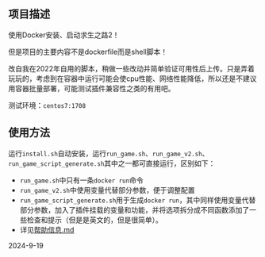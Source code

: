 ## 项目描述

使用Docker安装、启动求生之路2！

但是项目的主要内容不是dockerfile而是shell脚本！

改自我在2022年自用的脚本，稍做一些改动并简单验证可用性后上传。只是弄着玩玩的，考虑到在容器中运行可能会使cpu性能、网络性能降低，所以还是不建议用容器批量部署，可能测试插件兼容性之类的有用吧。

测试环境：`centos7:1708`



## 使用方法

运行`install.sh`自动安装，运行`run_game.sh`、`run_game_v2.sh`、`run_game_script_generate.sh`其中之一都可直接运行，区别如下：

* `run_game.sh`中只有一条`docker run`命令
* `run_game_v2.sh`中使用变量代替部分参数，便于调整配置
* `run_game_script_generate.sh`用于生成`docker run`，其中同样使用变量代替部分参数，加入了插件挂载的变量和功能，并将选项拆分成不同函数添加了一些检查和提示（但是是英文的，但是很简单）。
* 详见[帮助信息.md](帮助信息.md)



2024-9-19

